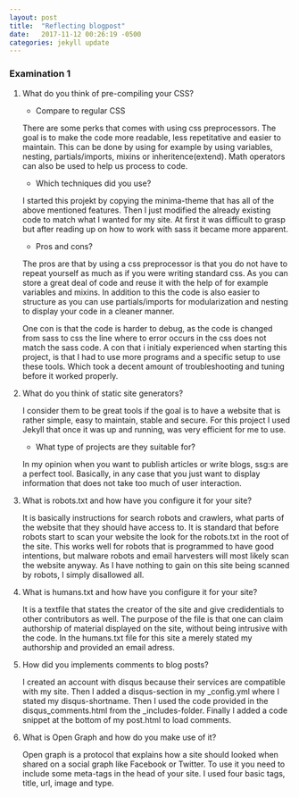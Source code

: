 ```yaml
---
layout: post
title:  "Reflecting blogpost"
date:   2017-11-12 00:26:19 -0500
categories: jekyll update
---
```


### Examination 1

1. What do you think of pre-compiling your CSS?
   - Compare to regular CSS

   There are some perks that comes with using css preprocessors. The goal is to make the code more readable, less repetitative and easier to maintain. This can be done by using for example by using variables, nesting, partials/imports, mixins or inheritence(extend). Math operators can also be used to help us process to code.

   - Which techniques did you use?

   I started this projekt by copying the minima-theme that has all of the above mentioned features. Then I just modified the already existing code to match what I wanted for my site. At first it was difficult to grasp but after reading up on how to work with sass it became more apparent.

   - Pros and cons?

   The pros are that by using a css preprocessor is that you do not have to repeat yourself as much as if you were writing standard css. As you can store a great deal of code and reuse it with the help of for example variables and mixins. In addition to this the code is also easier to structure as you can use partials/imports for modularization and nesting to display your code in a cleaner manner.

   One con is that the code is harder to debug, as the code is changed from sass to css the line where to error occurs in the css does not match the sass code. A con that i initialy experienced when starting this project, is that I had to use more programs and a specific setup to use these tools. Which took a decent amount of troubleshooting and tuning before it worked properly.



3. What do you think of static site generators?

   I consider them to be great tools if the goal is to have a website that is rather simple, easy to maintain, stable and secure. For this project I used Jekyll that once it was up and running, was very efficient for me to use.

   - What type of projects are they suitable for?

   In my opinion when you want to publish articles or write blogs, ssg:s are a perfect tool. Basically, in any case that you just want to display information that does not take too much of user interaction.

4. What is robots.txt and how have you configure it for your site?

   It is basically instructions for search robots and crawlers, what parts of the website that they should have access to. It is standard that before robots start to scan your website the look for the robots.txt in the root of the site. This works well for robots that is programmed to have good intentions, but malware robots and email harvesters will most likely scan the website anyway. As I have nothing to gain on this site being scanned by robots, I simply disallowed all.

5. What is humans.txt and how have you configure it for your site?

   It is a textfile that states the creator of the site and give credidentials to other contributors as well. The purpose of the file is that one can claim authorship of material displayed on the site, without being intrusive with the code. In the humans.txt file for this site a merely stated my authorship and provided an email adress.

6. How did you implements comments to blog posts?

   I created an account with disqus because their services are compatible with my site. Then I added a disqus-section in my \_config.yml where I stated my disqus-shortname. Then I used the code provided in the disqus_comments.html from the \_includes-folder. Finally I added a code snippet at the bottom of my post.html to load comments.


7. What is Open Graph and how do you make use of it?
   
   Open graph is a protocol that explains how a site should looked when shared on a social graph like Facebook or Twitter. To use it you need to include some meta-tags in the head of your site. I used four basic tags, title, url, image and type.